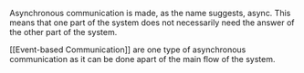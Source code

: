 
Asynchronous communication is made, as the name suggests, async. This means that one part of the system does not necessarily need the answer of the other part of the system.

[[Event-based Communication]] are one type of asynchronous communication as it can be done apart of the main flow of the system.